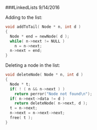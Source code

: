 ###LinkedLists 9/14/2016

Adding to the list:

```c
void addToTail( Node * n, int d )
{
  Node * end = newNode( d );
  while( n->next != NULL )
    n = n->next;
  n->next = end;
}
```

Deleting a node in the list:
```c
void deleteNode( Node * n, int d )
{
  Node * t;
  if( ! ( n && n->next ) )
    return perror("Node not found\n");
  if( n->next->data != d )
    return deleteNode( n->next, d );
  t = n->next;
  n->next = n->next->next;
  free( t );
}
```

